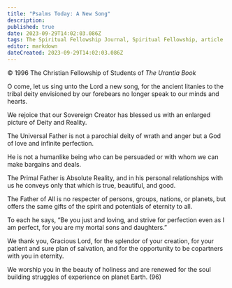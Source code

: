 ```yaml
---
title: "Psalms Today: A New Song"
description: 
published: true
date: 2023-09-29T14:02:03.086Z
tags: The Spiritual Fellowship Journal, Spiritual Fellowship, article
editor: markdown
dateCreated: 2023-09-29T14:02:03.086Z
---
```


<p class="v-card v-sheet theme--light gray lighten-3 px-2">© 1996 The Christian Fellowship of Students of <i>The Urantia Book</i></p>

O come, let us sing unto the Lord a new song, for the ancient litanies to the tribal deity envisioned by our forebears no longer speak to our minds and hearts.

We rejoice that our Sovereign Creator has blessed us with an enlarged picture of Deity and Reality.

The Universal Father is not a parochial deity of wrath and anger but a God of love and infinite perfection.

He is not a humanlike being who can be persuaded or with whom we can make bargains and deals.

The Primal Father is Absolute Reality, and in his personal relationships with us he conveys only that which is true, beautiful, and good.

The Father of All is no respecter of persons, groups, nations, or planets, but offers the same gifts of the spirit and potentials of eternity to all.

To each he says, “Be you just and loving, and strive for perfection even as I am perfect, for you are my mortal sons and daughters.”

We thank you, Gracious Lord, for the splendor of your creation, for your patient and sure plan of salvation, and for the opportunity to be copartners with you in eternity.

We worship you in the beauty of holiness and are renewed for the soul building struggles of experience on planet Earth. (96)